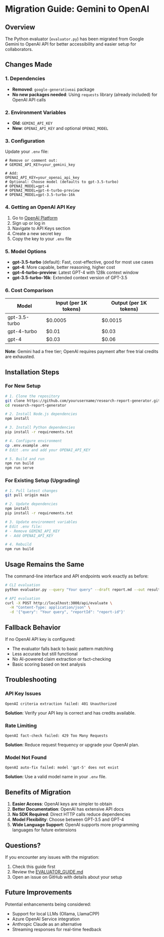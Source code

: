 # Migration Guide: Gemini to OpenAI

## Overview

The Python evaluator (`evaluator.py`) has been migrated from Google Gemini to OpenAI API for better accessibility and easier setup for collaborators.

## Changes Made

### 1. Dependencies
- **Removed**: `google-generativeai` package
- **No new packages needed**: Using `requests` library (already included) for OpenAI API calls

### 2. Environment Variables
- **Old**: `GEMINI_API_KEY`
- **New**: `OPENAI_API_KEY` and optional `OPENAI_MODEL`

### 3. Configuration

Update your `.env` file:
```env
# Remove or comment out:
# GEMINI_API_KEY=your_gemini_key

# Add:
OPENAI_API_KEY=your_openai_api_key
# Optional: Choose model (defaults to gpt-3.5-turbo)
# OPENAI_MODEL=gpt-4
# OPENAI_MODEL=gpt-4-turbo-preview
# OPENAI_MODEL=gpt-3.5-turbo-16k
```

### 4. Getting an OpenAI API Key

1. Go to [OpenAI Platform](https://platform.openai.com/api-keys)
2. Sign up or log in
3. Navigate to API Keys section
4. Create a new secret key
5. Copy the key to your `.env` file

### 5. Model Options

- **gpt-3.5-turbo** (default): Fast, cost-effective, good for most use cases
- **gpt-4**: More capable, better reasoning, higher cost
- **gpt-4-turbo-preview**: Latest GPT-4 with 128k context window
- **gpt-3.5-turbo-16k**: Extended context version of GPT-3.5

### 6. Cost Comparison

| Model | Input (per 1K tokens) | Output (per 1K tokens) |
|-------|----------------------|------------------------|
| gpt-3.5-turbo | $0.0005 | $0.0015 |
| gpt-4-turbo | $0.01 | $0.03 |
| gpt-4 | $0.03 | $0.06 |

**Note**: Gemini had a free tier; OpenAI requires payment after free trial credits are exhausted.

## Installation Steps

### For New Setup

```bash
# 1. Clone the repository
git clone https://github.com/yourusername/research-report-generator.git
cd research-report-generator

# 2. Install Node.js dependencies
npm install

# 3. Install Python dependencies
pip install -r requirements.txt

# 4. Configure environment
cp .env.example .env
# Edit .env and add your OPENAI_API_KEY

# 5. Build and run
npm run build
npm run serve
```

### For Existing Setup (Upgrading)

```bash
# 1. Pull latest changes
git pull origin main

# 2. Update dependencies
npm install
pip install -r requirements.txt

# 3. Update environment variables
# Edit .env file:
# - Remove GEMINI_API_KEY
# - Add OPENAI_API_KEY

# 4. Rebuild
npm run build
```

## Usage Remains the Same

The command-line interface and API endpoints work exactly as before:

```bash
# CLI evaluation
python evaluator.py --query "Your query" --draft report.md --out results

# API evaluation
curl -X POST http://localhost:3000/api/evaluate \
  -H "Content-Type: application/json" \
  -d '{"query": "Your query", "reportId": "report-id"}'
```

## Fallback Behavior

If no OpenAI API key is configured:
- The evaluator falls back to basic pattern matching
- Less accurate but still functional
- No AI-powered claim extraction or fact-checking
- Basic scoring based on text analysis

## Troubleshooting

### API Key Issues
```
OpenAI criteria extraction failed: 401 Unauthorized
```
**Solution**: Verify your API key is correct and has credits available.

### Rate Limiting
```
OpenAI fact-check failed: 429 Too Many Requests
```
**Solution**: Reduce request frequency or upgrade your OpenAI plan.

### Model Not Found
```
OpenAI auto-fix failed: model 'gpt-5' does not exist
```
**Solution**: Use a valid model name in your `.env` file.

## Benefits of Migration

1. **Easier Access**: OpenAI keys are simpler to obtain
2. **Better Documentation**: OpenAI has extensive API docs
3. **No SDK Required**: Direct HTTP calls reduce dependencies
4. **Model Flexibility**: Choose between GPT-3.5 and GPT-4
5. **Wide Language Support**: OpenAI supports more programming languages for future extensions

## Questions?

If you encounter any issues with the migration:
1. Check this guide first
2. Review the [EVALUATOR_GUIDE.md](EVALUATOR_GUIDE.md)
3. Open an issue on GitHub with details about your setup

## Future Improvements

Potential enhancements being considered:
- Support for local LLMs (Ollama, LlamaCPP)
- Azure OpenAI Service integration
- Anthropic Claude as an alternative
- Streaming responses for real-time feedback
